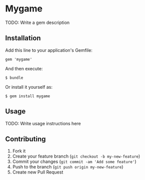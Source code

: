 # Mygame

TODO: Write a gem description

## Installation

Add this line to your application's Gemfile:

    gem 'mygame'

And then execute:

    $ bundle

Or install it yourself as:

    $ gem install mygame

## Usage

TODO: Write usage instructions here

## Contributing

1. Fork it
2. Create your feature branch (`git checkout -b my-new-feature`)
3. Commit your changes (`git commit -am 'Add some feature'`)
4. Push to the branch (`git push origin my-new-feature`)
5. Create new Pull Request
